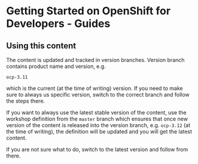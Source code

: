 # Getting Started on OpenShift for Developers - Guides

## Using this content

The content is updated and tracked in version branches. Version branch contains product name and version, e.g.

```
ocp-3.11
```

which is the current (at the time of writing) version. If you need to make sure to always us specific version,
switch to the correct branch and follow the steps there.

If you want to always use the latest stable version of the content, use the workshop definition from the `master`
branch which ensures that once new version of the content is released into the version branch, e.g. `ocp-3.12`
(at the time of writing), the definition will be updated and you will get the latest content.

If you are not sure what to do, switch to the latest version and follow from there.
